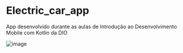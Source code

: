 # Electric_car_app
App desenvolvido durante as aulas de Introdução ao Desenvolvimento Mobile com Kotlin da DIO

![image](https://github.com/KyleMSJ/Electric_car_app/assets/72525167/71feb900-8688-496e-8f95-5b40e3b843bb)
